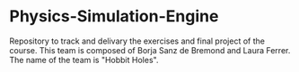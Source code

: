 # Physics-Simulation-Engine
Repository to track and delivary the exercises and final project of the course.
This team is composed of Borja Sanz de Bremond and Laura Ferrer.
The name of the team is "Hobbit Holes".
